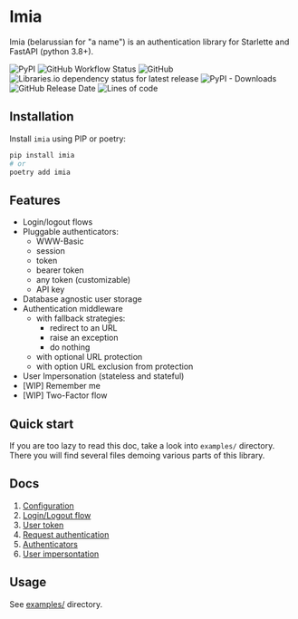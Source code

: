 # Imia

Imia (belarussian for "a name") is an authentication library for Starlette and FastAPI (python 3.8+).

![PyPI](https://img.shields.io/pypi/v/imia)
![GitHub Workflow Status](https://img.shields.io/github/workflow/status/alex-oleshkevich/imia/Lint)
![GitHub](https://img.shields.io/github/license/alex-oleshkevich/imia)
![Libraries.io dependency status for latest release](https://img.shields.io/librariesio/release/pypi/imia)
![PyPI - Downloads](https://img.shields.io/pypi/dm/imia)
![GitHub Release Date](https://img.shields.io/github/release-date/alex-oleshkevich/imia)
![Lines of code](https://img.shields.io/tokei/lines/github/alex-oleshkevich/imia)

## Installation

Install `imia` using PIP or poetry:

```bash
pip install imia
# or
poetry add imia
```

## Features

- Login/logout flows
- Pluggable authenticators:
    - WWW-Basic
    - session
    - token
    - bearer token
    - any token (customizable)
    - API key
- Database agnostic user storage
- Authentication middleware
    - with fallback strategies:
        - redirect to an URL
        - raise an exception
        - do nothing
    - with optional URL protection
    - with option URL exclusion from protection
- User Impersonation (stateless and stateful)
- [WIP] Remember me
- [WIP] Two-Factor flow

## Quick start

If you are too lazy to read this doc, take a look into `examples/` directory. There you will find several files demoing
various parts of this library.

## Docs

1. [Configuration](docs/configuration.md)
2. [Login/Logout flow](docs/login_logout.md)
3. [User token](docs/user_token.md)
4. [Request authentication](docs/authentication.md)
5. [Authenticators](docs/authenticators.md)
6. [User impersontation](docs/impersonation.md)

## Usage

See [examples/](examples) directory.
